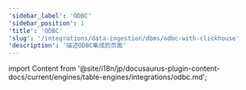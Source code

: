 ```yaml
---
'sidebar_label': 'ODBC'
'sidebar_position': 1
'title': 'ODBC'
'slug': '/integrations/data-ingestion/dbms/odbc-with-clickhouse'
'description': '描述ODBC集成的页面'
---
```


import Content from '@site/i18n/jp/docusaurus-plugin-content-docs/current/engines/table-engines/integrations/odbc.md';

<Content />
